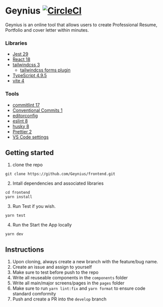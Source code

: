 # Geynius [![CircleCI](https://dl.circleci.com/status-badge/img/gh/Geynius/frontend/tree/develop.svg?style=svg&circle-token=1ecb456acb311339ae4e881cea55f199ce47c6ed)](https://dl.circleci.com/status-badge/redirect/gh/Geynius/frontend/tree/develop)

Geynius is an online tool that allows users to create Professional Resume, Portfolio and cover letter within minutes.

### Libraries

- [Jest 29](https://jestjs.io/)
- [React 18](https://reactjs.org/)
- [tailwindcss 3](https://tailwindcss.com/)
  - [tailwindcss forms plugin](https://tailwindcss-forms.vercel.app/)
- [TypeScript 4.9.5](https://www.typescriptlang.org/)
- [vite 4](https://vitejs.dev/)

### Tools

- [commitlint 17](https://commitlint.js.org)
- [Conventional Commits 1](https://www.conventionalcommits.org)
- [editorconfig](https://editorconfig.org/)
- [eslint 8](https://eslint.org/)
- [husky 8](https://typicode.github.io/husky/#/)
- [Prettier 2](https://prettier.io/)
- [VS Code settings](https://code.visualstudio.com/)

## Getting started

1. clone the repo

```
git clone https://github.com/Geynius/frontend.git
```

2. Intall dependencies and associated libraries

```
cd frontend
yarn install
```

3. Run Test if you wish.

```
yarn test
```

4. Run the Start the App locally

```
yarn dev
```

## Instructions

1. Upon cloning, always create a new branch with the feature/bug name.
2. Create an issue and assign to yourself
3. Make sure to test before push to the repo
4. Write all reuseable components in the `components` folder
5. Write all main/major screens/pages in the `pages` folder
6. Make sure to run `yarn lint:fix` and `yarn format` to ensure code standard comformity
7. Push and create a PR into the `develop` branch
